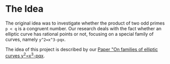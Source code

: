 # The Idea

The original idea was to investigate whether the product of two odd primes `p < q` is a congruent number. Our research deals with the fact whether an elliptic curve has rational points or not, focusing on a special family of curves, namely `y^2=x^3-pqx`.

The idea of this project is described by our [Paper "On families of elliptic curves y<sup>2</sup>=x<sup>3</sup>-pqx](https://arxiv.org/abs/2401.00215).
